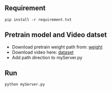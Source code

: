 ## Requirement
```angular2html
pip install -r requirement.txt
```

## Pretrain model and Video datset
- Download pretrain weight path from: [weight](https://drive.google.com/file/d/1y7F_z3c5j0M9RJm9TFMmygtRdg4L_JeP/view?usp=sharing)
- Download video here: [dataset](https://drive.google.com/drive/folders/14kV3vp25Gb1Tbk_rnqQyOdql_rQ7JvuN?usp=sharing)
- Add path direction to myServer.py
## Run
```angular2html
python myServer.py
```
